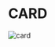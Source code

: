 # CARD


![card](https://user-images.githubusercontent.com/121312707/229457447-36df47e3-561f-4c87-abd6-be14e690630d.png)
